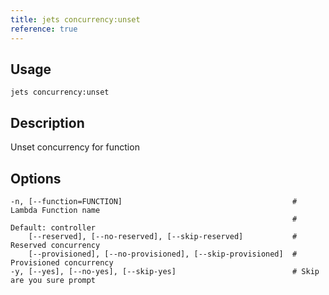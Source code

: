 ```yaml
---
title: jets concurrency:unset
reference: true
---
```


## Usage

    jets concurrency:unset

## Description

Unset concurrency for function


## Options

```
-n, [--function=FUNCTION]                                      # Lambda Function name
                                                               # Default: controller
    [--reserved], [--no-reserved], [--skip-reserved]           # Reserved concurrency
    [--provisioned], [--no-provisioned], [--skip-provisioned]  # Provisioned concurrency
-y, [--yes], [--no-yes], [--skip-yes]                          # Skip are you sure prompt
```

